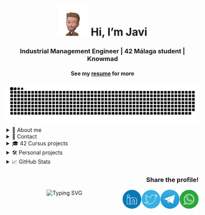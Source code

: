 <h1 align="center"> <img width="80" height="80" src="https://github.com/Javisanchezf/media/blob/main/javisanchezf.webp"> Hi, I’m Javi</img>  </h1>
<h3 align="center">Industrial Management Engineer | 42 Málaga student | Knowmad</h3>
<h4 align="center">See my <a href="https://github.com/Javisanchezf/Javisanchezf/blob/main/CV-FranciscoJavierS%C3%A1nchezFern%C3%A1ndez-EN.pdf" target="_blank">resume</a> for more</h4>

<picture>
  <source
    media="(prefers-color-scheme: dark)"
    srcset="
      https://raw.githubusercontent.com/platane/snk/output/github-contribution-grid-snake-dark.svg
    "
  />
  <source
    media="(prefers-color-scheme: light)"
    srcset="
      https://raw.githubusercontent.com/platane/snk/output/github-contribution-grid-snake.svg
    "
  />
  <img
    alt="github contribution grid snake animation"
    src="https://raw.githubusercontent.com/platane/snk/output/github-contribution-grid-snake.svg"
  />
</picture>

<details>
  <summary>🧍 About me</summary>
<h2 align="center">About me</h2>

<p>I’m a Industrial Management Engineer who is passionate about marketing, startups and technology. I have recently joined the community and I look forward to contributing as much as I can! I love the concepts of open-source, teamwork and knowledge sharing in general creating technology to elevate people, and bullding community.

---

<h2 align="center">My Technical Skills</h2>

<h3>Languages</h3>

[![My Skills](https://skillicons.dev/icons?i=c,cpp,python,html,css)](https://skillicons.dev)

<h3>Tools</h3>

[![My Skills](https://skillicons.dev/icons?i=bash,vim,vscode,stackoverflow,github,git,visualstudio,wordpress)](https://skillicons.dev)

</details>

<details>
  <summary>📱 Contact</summary>
<div align="center">
    <h2 align="center">You can reach me by:</h2>
    <p align="center">
      <br/>
      <a href="https://www.linkedin.com/in/javiersanchezf/" target="blank"><img align="center"
         src="https://img.shields.io/badge/LinkedIn-0077B5?style=for-the-badge&logo=linkedin&logoColor=whitE"
         alt="javiersanchezf linkedin" height="30"/></a>
      <a href="mailto:javiersanchezf@hotmail.com" target="blank"><img align="center"
         src="https://img.shields.io/badge/Gmail-D14836?style=for-the-badge&logo=gmail&logoColor=white"
         alt="Javiersanchezf mail" height="30"/></a>
      <a href="https://wa.me/+34633112626" target="blank"><img align="center"
         src="https://img.shields.io/badge/WhatsApp-25D366?style=for-the-badge&logo=whatsapp&logoColor=white"
         alt="Javiersanchezf Whatsapp" height="30"/></a>
      <br>
    </p>
</details>

<details>
  <summary>🎓 42 Cursus projects</summary>
<div align="center">

<h2>42 Cursus projects</h2>

<p align="left">This is my Github profile where you can find all the projects I have completed during my time at 42.</p>

| Nº | Project Name | Description | Status | Grade |
| --- | --- | --- | --- | --- |
| 01 | [libft](../../../42Malaga-libft) | My first own C library | ✅ | 100/100 |
| 02 | [ft_printf](../../../42Malaga-ft_printf)             | Recoding the printf function | ✅ | 100/100 |
| 03 | [get_next_line](../../../42Malaga-get_next_line)     | A function that reads a line from a file descriptor | ✅ | 112/100 |
| 04 | Born2beroot | Setting up a secured server | ✅ | 125/100 |
| 05 | [push_swap](../../../42Malaga-push_swap) | A sorting algorithm using two stacks | ✅ | 100/100 |
| 06 | [minitalk](../../../42Malaga-minitalk)                | A client-server program to exchange messages using signals | ✅ | 125/100 |
| 07 | [FdF](../../../42Malaga-fdf)                          | A 3D wireframe renderer | ✅ | 123/100 |
| 08 | [Philosphers](../../../42Malaga-philosophers)  | A program that simulates the dining philosophers problem | ✅ | 125/100 |
| 09 | [minishell](../../../42Malaga-minishell) | A UNIX shell implementation | ✅ | 95/100 |
| 10 | [cub3d](../../../42Malaga-cub3D) | A raycasting 3D game engine | ✅ | 125/100 |
| 12 | [CPP Module 00](../../../42Malaga-CPP/tree/master/CPP00) | Introduction to C++ | ✅ | 80/100 |
| 13 | [CPP Module 01](../../../42Malaga-CPP/tree/master/CPP01) | Memory allocation and references in C++ | ✅ | 100/100 |
| 14 | [CPP Module 02](../../../42Malaga-CPP/tree/master/CPP02) | Ad-hoc polymorphism, operators overload and canonical classes in C++ | ✅ | 80/100 |
| 15 | [CPP Module 03](../../../42Malaga-CPP/tree/master/CPP03) | Inheritance in C++ | ✅ | 80/100 |
| 16 | [CPP Module 04](../../../42Malaga-CPP/tree/master/CPP04) | Subtype polymorphism, abstract classes, interfaces in C++ | ✅ | 100/100 |
| 17 | CPP Module 05 | Nested classes, exceptions, and file streams in C++ | 🛠️ |  |
| 18 | CPP Module 06 | Casts in C++, templates, STL | 🔒 |  |
| 19 | CPP Module 07 | Templates in depth, containers in C++ | 🔒 |  |
| 20 | CPP Module 08 | Templated containers, iterators in C++ | 🔒 |  |
| 21 | NetPractice | Network and system administration exercises | ✅ | 100/100 |
| 22 | ft_containers | Implementation of containers in C++ | 🔒 |  |
| 23 | ft_irc | Implementation of an IRC server | 🔒 |  |
| 24 | webserv | Implementation of a basic HTTP server | 🔒 |  |
| 25 | Inception | Docker-Compose project | 🔒 |  |
| 26 | ft_transcendence | Implementation of a multiplayer game server | 🔒 |  |

---

<div align="center">
<a href="https://github.com/oakoudad/badge42"><img src="https://badge.mediaplus.ma/darkblue/javiersa?1337Badge=off&UM6P=off" alt="javiersa's 42 stats" /></a>
</div>

</div>
</details>

<details>
  <summary>🛠️ Personal projects</summary>
<div align="center">
  Cooming soon...
</details>

<details>
  <summary>📈 GitHub Stats</summary>
<div align="center">

<h2>Github Stats</h2>

![](https://github-readme-stats.vercel.app/api?username=javisanchezf&theme=light&hide_border=true&include_all_commits=false&count_private=false)<br/>

---


![](https://github-profile-trophy.vercel.app/?username=javisanchezf&theme=flat&no-frame=true&no-bg=true&margin-w=4)

---
[![](https://visitcount.itsvg.in/api?id=javisanchezf&icon=3&color=1)](https://visitcount.itsvg.in)

</div>
</details>

<h3 align = right>Share the profile!</h3>

[<img src="https://github.com/Javisanchezf/media/blob/main/whatsapp-icon.png" width="50" height="50" align = right></img>](https://api.whatsapp.com/send?text=Hey!%20Check%20out%20this%20cool%20profile%20I%20found%20on%20Github.%20%0ahttps://github.com/Javisanchezf)
[<img src="https://github.com/Javisanchezf/media/blob/main/telegram-icon.webp" width="50" height="50" align = right></img>](https://t.me/share/url?url=https://github.com/javisanchezf&text=Hey!%20Check%20out%20this%20cool%20profile%20I%20found%20on%20Github.)
[<img src="https://github.com/Javisanchezf/media/blob/main/twitter-icon.png" width="50" height="50" align = right></img>](https://twitter.com/intent/tweet?url=https://github.com/Javisanchezf&text=Hey!%20Check%20out%20this%20cool%20repository%20I%20found%20on%20Github)
[<img src="https://github.com/Javisanchezf/media/blob/main/linkedin-icon.png" width="50" height="50" align = right></img>](https://www.linkedin.com/sharing/share-offsite/?url=https://github.com/javisanchezf)

<p align="center"><img src="https://readme-typing-svg.demolab.com?font=Fira+Code&pause=1000&color=1D5CAE&center=true&vCenter=true&width=435&lines=Creativity+%2B+Knowledge+%3D+Success;Knowmad+as+a+lifestyle;Able+to+work+in+team+and+individual" alt="Typing SVG" /></p>
</body>
